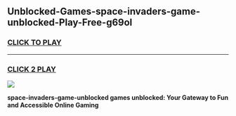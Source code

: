 
## Unblocked-Games-space-invaders-game-unblocked-Play-Free-g69ol
<h3>
<a href="https://premium76.site?title=space-invaders-game-unblocked&ref=15A">CLICK TO PLAY</a></h3>
<hr>

<h3>
<a href="https://premium76.site?title=space-invaders-game-unblocked&ref=15A">CLICK 2 PLAY</a>
  
</h3>

<a href="https://premium76.site?title=space-invaders-game-unblocked&ref=15A"><img src="https://clearcache.store/games.png"></a>


**space-invaders-game-unblocked games unblocked: Your Gateway to Fun and Accessible Online Gaming**

